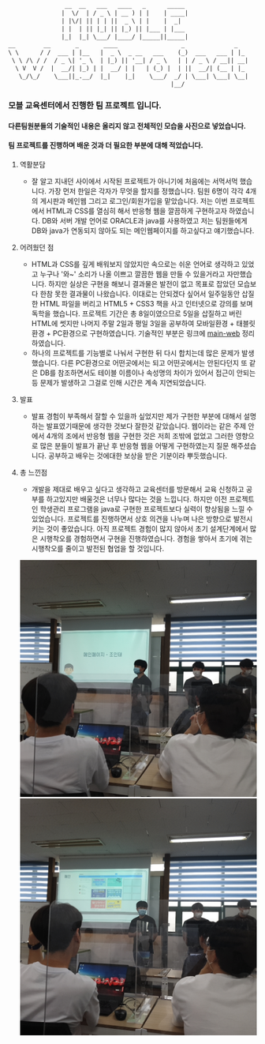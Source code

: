 ```
                __  __   ___   ____   _      _____
               |  \/  | / _ \ | __ ) | |    | ____|
               | |\/| || | | ||  _ \ | |    |  _|
               | |  | || |_| || |_) || |___ | |___
               |_|  |_| \___/ |____/ |_____||_____|
__        __       _       ____                  _              _
\ \      / /  ___ | |__   |  _ \  _ __   ___    (_)  ___   ___ | |_
 \ \ /\ / /  / _ \| '_ \  | |_) || '__| / _ \   | | / _ \ / __|| __|
  \ V  V /  |  __/| |_) | |  __/ | |   | (_) |  | ||  __/| (__ | |_
   \_/\_/    \___||_.__/  |_|    |_|    \___/  _/ | \___| \___| \__|
                                              |__/
```



### 모블 교육센터에서 진행한 팀 프로젝트 입니다.
#### 다른팀원분들의 기술적인 내용은 올리지 않고 전체적인 모습을 사진으로 넣었습니다.
#### 팀 프로젝트를 진행하며 배운 것과 더 필요한 부분에 대해 적었습니다.

1. 역활분담
    - 잘 알고 지내던 사이에서 시작된 프로젝트가 아니기에 처음에는 서먹서먹 했습니다. 가장 먼저 한일은 각자가 무엇을 할지를 정했습니다. 팀원 6명이 각각 4개의 게시판과 메인웹 그리고 로그인/회원가입을 맡았습니다. 저는 이번 프로젝트에서 HTML과 CSS를 열심히 해서 반응형 웹을 깔끔하게 구현하고자 하였습니다. DB와 서버 개발 언어로 ORACLE과 java를 사용하였고 저는 팀원들에게 DB와 java가 연동되지 않아도 되는 메인웹페이지를 하고싶다고 얘기했습니다.
2. 어려웠던 점
    - HTML과 CSS를 깊게 배워보지 않았지만 속으로는 쉬운 언어로 생각하고 있었고 누구나 '와~' 소리가 나올 이쁘고 깔끔한 웹을 만들 수 있을거라고 자만했습니다. 하지만 실상은 구현을 해보니 결과물은 발전이 없고 목표로 잡았던 모습보다 한참 못한 결과물이 나왔습니다. 이대로는 안되겠다 싶어서 일주일동안 삽질한 HTML 파일을 버리고 HTML5 + CSS3 책을 사고 인터넷으로 강의를 보며 독학을 했습니다. 프로젝트 기간은 총 8일이였으므로 5일을 삽질하고 버린 HTML에 썻지만 나머지 주말 2일과 평일 3일을 공부하여 모바일환경 + 태블릿환경 + PC환경으로 구현하였습니다. 기술적인 부분은 링크에 
    [main-web](https://github.com/JJongTaeng/firist-web-page) 정리하였습니다.
    - 하나의 프로젝트를 기능별로 나눠서 구현한 뒤 다시 합치는데 많은 문제가 발생했습니다. 다른 PC환경으로 어떤곳에서는 되고 어떤곳에서는 안된다던지
    또 같은 DB를 참조하면서도 테이블 이름이나 속성명의 차이가 있어서 접근이 안되는 등 문제가 발생하고 그걸로 인해 시간은 계속 지연되었습니다.
3. 발표
    - 발표 경험이 부족해서 잘할 수 있을까 싶었지만 제가 구현한 부분에 대해서 설명하는 발표였기때문에 생각한 것보다 잘한것 같았습니다. 웹이라는 같은 주제 안에서 4개의 조에서 반응형 웹을 구현한 것은 저희 조밖에 없었고 그러한 영향으로 많은 분들이 발표가 끝난 후 반응형 웹을 어떻게 구현하였는지 질문 해주셨습니다. 공부하고 배우는 것에대한 보상을 받은 기분이라 뿌듯했습니다.

4. 총 느낀점
    - 개발을 제대로 배우고 싶다고 생각하고 교육센터를 방문해서 교육 신청하고 공부를 하고있지만 배울것은 너무나 많다는 것을 느낍니다. 하지만 이전 프로젝트인 학생관리 프로그램을 java로 구현한 프로젝트보다 실력이 향상됨을 느낄 수 있었습니다. 프로젝트를 진행하면서 상호 의견을 나누며 나은 방향으로 발전시키는 것이 좋았습니다. 아직 프로젝트 경험이 많지 않아서 초기 설계단계에서 많은 시행착오를 경험하면서 구현을 진행하였습니다. 경험을 쌓아서 초기에 겪는 시행착오를 줄이고 발전된 협업을 할 것입니다. 

    ![](./images/발표1.jpg)
    ![](./images/발표2.jpg)